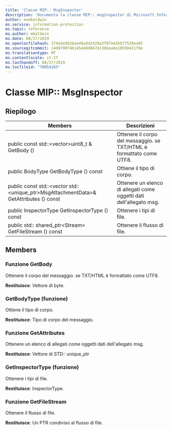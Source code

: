 ```yaml
---
title: 'Classe MIP:: MsgInspector'
description: 'Documenta la classe MIP:: msginspector di Microsoft Information Protection (MIP) SDK.'
author: msmbaldwin
ms.service: information-protection
ms.topic: reference
ms.author: mbaldwin
ms.date: 08/27/2019
ms.openlocfilehash: 274ada562bae46add2429a2f87442bb77528ea05
ms.sourcegitcommit: 1499790746145d40d667d138baa6e18598421f0e
ms.translationtype: MT
ms.contentlocale: it-IT
ms.lasthandoff: 08/27/2019
ms.locfileid: "70054265"
---
```

# <a name="class-mipmsginspector"></a>Classe MIP:: MsgInspector 
  
## <a name="summary"></a>Riepilogo
 Members                        | Descrizioni                                
--------------------------------|---------------------------------------------
public const std::\<vector\>uint8_t & GetBody ()  |  Ottenere il corpo del messaggio. se TXT/HTML è formattato come UTF8.
public BodyType GetBodyType () const  |  Ottiene il tipo di corpo.
public const std::\<vector std::\<unique_ptr\>MsgAttachmentData\>& GetAttributes () const  |  Ottenere un elenco di allegati come oggetti dati dell'allegato msg.
public InspectorType GetInspectorType () const  |  Ottenere i tipi di file.
public std:: shared_ptr\<Stream\> GetFileStream () const  |  Ottenere il flusso di file.
  
## <a name="members"></a>Members
  
### <a name="getbody-function"></a>Funzione GetBody
Ottenere il corpo del messaggio. se TXT/HTML è formattato come UTF8.

  
**Restituisce**: Vettore di byte.
  
### <a name="getbodytype-function"></a>GetBodyType (funzione)
Ottiene il tipo di corpo.

  
**Restituisce**: Tipo di corpo del messaggio.
  
### <a name="getattachments-function"></a>Funzione GetAttributes
Ottenere un elenco di allegati come oggetti dati dell'allegato msg.

  
**Restituisce**: Vettore di STD:: unique_ptr<MsgAttachmentData>
  
### <a name="getinspectortype-function"></a>GetInspectorType (funzione)
Ottenere i tipi di file.

  
**Restituisce**: InspectorType.
  
### <a name="getfilestream-function"></a>Funzione GetFileStream
Ottenere il flusso di file.

  
**Restituisce**: Un PTR condiviso al flusso di file.